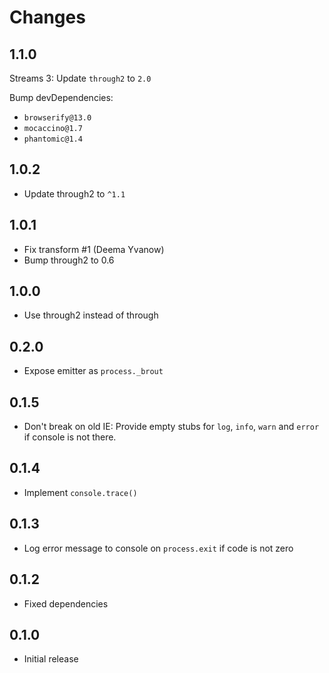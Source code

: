 # Changes

## 1.1.0

Streams 3: Update `through2` to `2.0`

Bump devDependencies:

- `browserify@13.0`
- `mocaccino@1.7`
- `phantomic@1.4`

## 1.0.2

- Update through2 to `^1.1`

## 1.0.1

- Fix transform #1 (Deema Yvanow)
- Bump through2 to 0.6

## 1.0.0

- Use through2 instead of through

## 0.2.0

- Expose emitter as `process._brout`

## 0.1.5

- Don't break on old IE: Provide empty stubs for `log`, `info`, `warn` and
  `error` if console is not there.

## 0.1.4

- Implement `console.trace()`

## 0.1.3

- Log error message to console on `process.exit` if code is not zero

## 0.1.2

- Fixed dependencies

## 0.1.0

- Initial release

